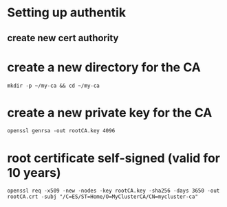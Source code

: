 # Setting up authentik

## create new cert authority

# create a new directory for the CA
```shell
mkdir -p ~/my-ca && cd ~/my-ca
```

# create a new private key for the CA
```shell
openssl genrsa -out rootCA.key 4096
```

# root certificate self-signed (valid for 10 years)
```shell
openssl req -x509 -new -nodes -key rootCA.key -sha256 -days 3650 -out rootCA.crt -subj "/C=ES/ST=Home/O=MyClusterCA/CN=mycluster-ca"
```